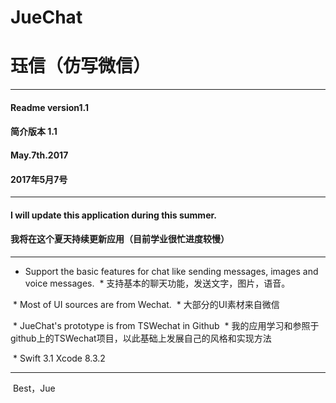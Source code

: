 # JueChat
# 珏信（仿写微信）
****
 #### Readme version1.1
 #### 简介版本 1.1
 #### May.7th.2017
 #### 2017年5月7号
 ****
 #### I will update this application during this summer.
 #### 我将在这个夏天持续更新应用（目前学业很忙进度较慢）
 ****
  * Support the basic features for chat like sending messages, images and voice messages.
  * 支持基本的聊天功能，发送文字，图片，语音。
  
  * Most of UI sources are from Wechat.
  * 大部分的UI素材来自微信
  
  * JueChat's prototype is from TSWechat in Github
  * 我的应用学习和参照于github上的TSWechat项目，以此基础上发展自己的风格和实现方法
  
  * Swift 3.1 Xcode 8.3.2
  ****
  Best，Jue

